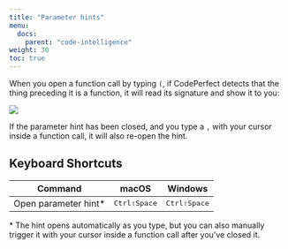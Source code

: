 ```yaml
---
title: "Parameter hints"
menu:
  docs:
    parent: "code-intelligence"
weight: 30
toc: true
---
```


When you open a function call by typing `(`, if CodePerfect detects that the
thing preceding it is a function, it will read its signature and show it to
you:

![](/parameter-hint.png)

If the parameter hint has been closed, and you type a `,` with your cursor
inside a function call, it will also re-open the hint.

## Keyboard Shortcuts

| Command               | macOS                                       | Windows                                     |
| --------------------- | ------------------------------------------- | ------------------------------------------- |
| Open parameter hint\* | <kbd>Ctrl</kbd><kbd>⇧</kbd><kbd>Space</kbd> | <kbd>Ctrl</kbd><kbd>⇧</kbd><kbd>Space</kbd> |

\* The hint opens automatically as you type, but you can also manually trigger
it with your cursor inside a function call after you've closed it.
